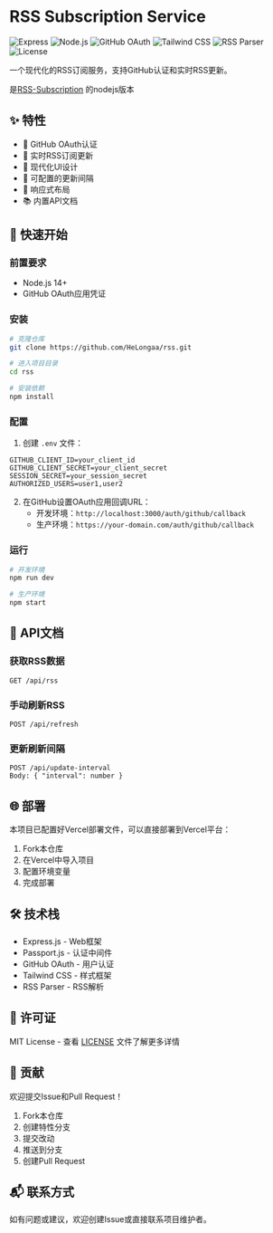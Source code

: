 # RSS Subscription Service

![Express](https://img.shields.io/badge/Express-4.18+-blue.svg)
![Node.js](https://img.shields.io/badge/Node.js-14+-green.svg)
![GitHub OAuth](https://img.shields.io/badge/GitHub-OAuth-black.svg)
![Tailwind CSS](https://img.shields.io/badge/Tailwind-2.2+-cyan.svg)
![RSS Parser](https://img.shields.io/badge/RSS--Parser-3.13+-orange.svg)
![License](https://img.shields.io/badge/License-MIT-red.svg)

一个现代化的RSS订阅服务，支持GitHub认证和实时RSS更新。

是[RSS-Subscription](https://github.com/HeLongaa/RSS-Subscription) 的nodejs版本

## ✨ 特性

- 🔐 GitHub OAuth认证
- 📡 实时RSS订阅更新
- 🎨 现代化UI设计
- 🔄 可配置的更新间隔
- 📱 响应式布局
- 📚 内置API文档

## 🚀 快速开始

### 前置要求

- Node.js 14+
- GitHub OAuth应用凭证

### 安装

```bash
# 克隆仓库
git clone https://github.com/HeLongaa/rss.git

# 进入项目目录
cd rss

# 安装依赖
npm install
```

### 配置

1. 创建 `.env` 文件：

```env
GITHUB_CLIENT_ID=your_client_id
GITHUB_CLIENT_SECRET=your_client_secret
SESSION_SECRET=your_session_secret
AUTHORIZED_USERS=user1,user2
```

2. 在GitHub设置OAuth应用回调URL：
   - 开发环境：`http://localhost:3000/auth/github/callback`
   - 生产环境：`https://your-domain.com/auth/github/callback`

### 运行

```bash
# 开发环境
npm run dev

# 生产环境
npm start
```

## 📖 API文档

### 获取RSS数据
```
GET /api/rss
```

### 手动刷新RSS
```
POST /api/refresh
```

### 更新刷新间隔
```
POST /api/update-interval
Body: { "interval": number }
```

## 🌐 部署

本项目已配置好Vercel部署文件，可以直接部署到Vercel平台：

1. Fork本仓库
2. 在Vercel中导入项目
3. 配置环境变量
4. 完成部署

## 🛠️ 技术栈

- Express.js - Web框架
- Passport.js - 认证中间件
- GitHub OAuth - 用户认证
- Tailwind CSS - 样式框架
- RSS Parser - RSS解析

## 📝 许可证

MIT License - 查看 [LICENSE](LICENSE) 文件了解更多详情

## 🤝 贡献

欢迎提交Issue和Pull Request！

1. Fork本仓库
2. 创建特性分支
3. 提交改动
4. 推送到分支
5. 创建Pull Request

## 📬 联系方式

如有问题或建议，欢迎创建Issue或直接联系项目维护者。
